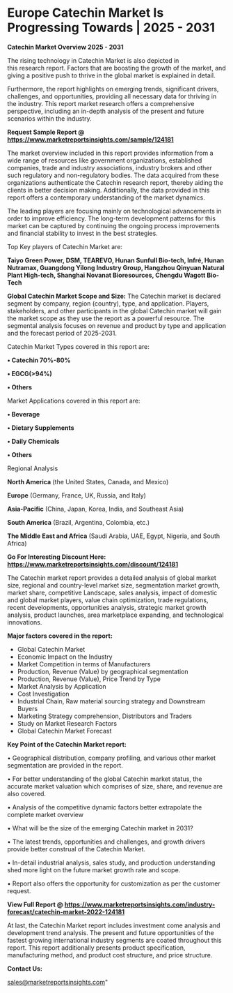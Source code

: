 # Europe Catechin Market Is Progressing Towards | 2025 - 2031

<Strong> Catechin Market Overview 2025 - 2031</strong>

The rising technology in Catechin Market is also depicted in this research report. Factors that are boosting the growth of the market, and giving a positive push to thrive in the global market is explained in detail.

Furthermore, the report highlights on emerging trends, significant drivers, challenges, and opportunities, providing all necessary data for thriving in the industry. This report market research offers a comprehensive perspective, including an in-depth analysis of the present and future scenarios within the industry.

<strong>Request Sample Report @ <a href=https://www.marketreportsinsights.com/sample/124181>https://www.marketreportsinsights.com/sample/124181</a></strong>

The market overview included in this report provides information from a wide range of resources like government organizations, established companies, trade and industry associations, industry brokers and other such regulatory and non-regulatory bodies. The data acquired from these organizations authenticate the Catechin research report, thereby aiding the clients in better decision making. Additionally, the data provided in this report offers a contemporary understanding of the market dynamics.

The leading players are focusing mainly on technological advancements in order to improve efficiency. The long-term development patterns for this market can be captured by continuing the ongoing process improvements and financial stability to invest in the best strategies.

Top Key players of Catechin Market are:

<strong>Taiyo Green Power, DSM, TEAREVO, Hunan Sunfull Bio-tech, Infré, Hunan Nutramax, Guangdong Yilong Industry Group, Hangzhou Qinyuan Natural Plant High-tech, Shanghai Novanat Bioresources, Chengdu Wagott Bio-Tech</strong>

<strong><b>Global Catechin Market Scope and Size:</b></strong>
The Catechin market is declared segment by company, region (country), type, and application. Players, stakeholders, and other participants in the global Catechin market will gain the market scope as they use the report as a powerful resource. The segmental analysis focuses on revenue and product by type and application and the forecast period of 2025-2031.

Catechin Market Types covered in this report are:

<strong>• Catechin 70%-80%

• EGCG(>94%)

• Others</strong>

Market Applications covered in this report are:

<strong>• Beverage

• Dietary Supplements

• Daily Chemicals

• Others</strong> 

Regional Analysis

<strong>North America</strong> (the United States, Canada, and Mexico)

<strong>Europe</strong> (Germany, France, UK, Russia, and Italy)

<strong>Asia-Pacific</strong> (China, Japan, Korea, India, and Southeast Asia)

<strong>South America</strong> (Brazil, Argentina, Colombia, etc.)

<strong>The Middle East and Africa</strong> (Saudi Arabia, UAE, Egypt, Nigeria, and South Africa)

<strong>Go For Interesting Discount Here: <a href=https://www.marketreportsinsights.com/discount/124181>https://www.marketreportsinsights.com/discount/124181</a></strong>

The Catechin market report provides a detailed analysis of global market size, regional and country-level market size, segmentation market growth, market share, competitive Landscape, sales analysis, impact of domestic and global market players, value chain optimization, trade regulations, recent developments, opportunities analysis, strategic market growth analysis, product launches, area marketplace expanding, and technological innovations.

<strong><b>Major factors covered in the report:</b></strong>
<ul>
  <li>Global Catechin Market </li>
  <li>Economic Impact on the Industry</li>
  <li>Market Competition in terms of Manufacturers</li>
  <li>Production, Revenue (Value) by geographical segmentation</li>
  <li>Production, Revenue (Value), Price Trend by Type</li>
  <li>Market Analysis by Application</li>
  <li>Cost Investigation</li>
  <li>Industrial Chain, Raw material sourcing strategy and Downstream Buyers</li>
  <li>Marketing Strategy comprehension, Distributors and Traders</li>
  <li>Study on Market Research Factors</li>
  <li>Global Catechin Market Forecast</li>
</ul>

<strong><b>Key Point of the Catechin Market report:</b></strong>

• Geographical distribution, company profiling, and various other market segmentation are provided in the report.

• For better understanding of the global Catechin market status, the accurate market valuation which comprises of size, share, and revenue are also covered.

• Analysis of the competitive dynamic factors better extrapolate the complete market overview

• What will be the size of the emerging Catechin market in 2031?

• The latest trends, opportunities and challenges, and growth drivers provide better construal of the Catechin Market.

• In-detail industrial analysis, sales study, and production understanding shed more light on the future market growth rate and scope.

• Report also offers the opportunity for customization as per the customer request.

<strong><b>View Full Report @ <a href=https://www.marketreportsinsights.com/industry-forecast/catechin-market-2022-124181>https://www.marketreportsinsights.com/industry-forecast/catechin-market-2022-124181</a></b></strong>


At last, the Catechin Market report includes investment come analysis and development trend analysis. The present and future opportunities of the fastest growing international industry segments are coated throughout this report. This report additionally presents product specification, manufacturing method, and product cost structure, and price structure.

<strong>Contact Us:</strong>

sales@marketreportsinsights.com"
